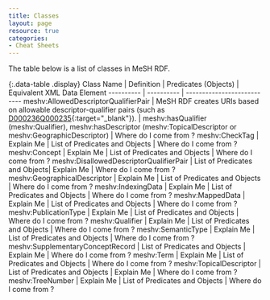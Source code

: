 ```yaml
---
title: Classes
layout: page
resource: true
categories:
- Cheat Sheets
---
```

The table below is a list of classes in MeSH RDF.

{:.data-table .display}
Class Name | Definition | Predicates (Objects) | Equivalent XML Data Element
---------- | ---------- | ---------------------------
meshv:AllowedDescriptorQualifierPair | MeSH RDF creates URIs based on allowable descriptor-qualifier pairs (such as [D000236Q000235](http://id.nlm.nih.gov/mesh/D000236Q000235.html){:target="_blank"}). | meshv:hasQualifier (meshv:Qualifier), meshv:hasDescriptor (meshv:TopicalDescriptor or meshv:GeographicDescriptor) | Where do I come from ?
meshv:CheckTag | Explain Me | List of Predicates and Objects | Where do I come from ?
meshv:Concept | Explain Me | List of Predicates and Objects | Where do I come from ?
meshv:DisallowedDescriptorQualifierPair | List of Predicates and Objects| Explain Me | Where do I come from ?
meshv:GeographicalDescriptor | Explain Me | List of Predicates and Objects | Where do I come from ?
meshv:IndexingData | Explain Me | List of Predicates and Objects | Where do I come from ?
meshv:MappedData | Explain Me | List of Predicates and Objects | Where do I come from ?
meshv:PublicationType | Explain Me | List of Predicates and Objects | Where do I come from ?
meshv:Qualifier | Explain Me | List of Predicates and Objects | Where do I come from ?
meshv:SemanticType | Explain Me | List of Predicates and Objects | Where do I come from ?
meshv:SupplementaryConceptRecord | List of Predicates and Objects | Explain Me | Where do I come from ?
meshv:Term | Explain Me | List of Predicates and Objects | Where do I come from ?
meshv:TopicalDescriptor | List of Predicates and Objects | Explain Me | Where do I come from ?
meshv:TreeNumber | Explain Me | List of Predicates and Objects | Where do I come from ?
